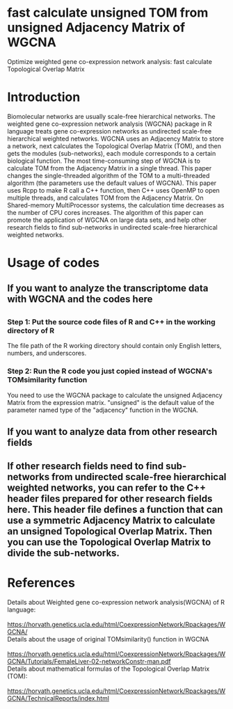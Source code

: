 # fast calculate unsigned TOM from unsigned Adjacency Matrix of WGCNA
Optimize weighted gene co-expression network analysis: fast calculate Topological Overlap Matrix

<h1>Introduction</h1>

Biomolecular networks are usually scale-free hierarchical networks. The weighted gene co-expression network analysis (WGCNA) package in R language treats gene co-expression networks as undirected scale-free hierarchical weighted networks. WGCNA uses an Adjacency Matrix to store a network, next calculates the Topological Overlap Matrix (TOM), and then gets the modules (sub-networks), each module corresponds to a certain biological function. The most time-consuming step of WGCNA is to calculate TOM from the Adjacency Matrix in a single thread. This paper changes the single-threaded algorithm of the TOM to a multi-threaded algorithm (the parameters use the default values of WGCNA). This paper uses Rcpp to make R call a C++ function, then C++ uses OpenMP to open multiple threads, and calculates TOM from the Adjacency Matrix. On Shared-memory MultiProcessor systems, the calculation time decreases as the number of CPU cores increases. The algorithm of this paper can promote the application of WGCNA on large data sets, and help other research fields to find sub-networks in undirected scale-free hierarchical weighted networks.

<h1>Usage of codes</h1>

<h2>If you want to analyze the transcriptome data with WGCNA and the codes here<h2>

<h3>Step 1: Put the source code files of R and C++ in the working directory of R</h3>
The file path of the R working directory should contain only English letters, numbers, and underscores. 

<h3>Step 2: Run the R code you just copied instead of WGCNA's TOMsimilarity function</h3>
You need to use the WGCNA package to calculate the unsigned Adjacency Matrix from the expression matrix. "unsigned" is the default value of the parameter named type of the "adjacency" function in the WGCNA.

<h2>If you want to analyze data from other research fields<h2>
<p style=”font-size:20px”>If other research fields need to find sub-networks from undirected scale-free hierarchical weighted networks, you can refer to the C++ header files prepared for other research fields here. This header file defines a function that can use a symmetric Adjacency Matrix to calculate an unsigned Topological Overlap Matrix. Then you can use the Topological Overlap Matrix to divide the sub-networks.</p>

<h1>References</h1>

Details about Weighted gene co-expression network analysis(WGCNA) of R language:  <br/>
  &nbsp;&nbsp;&nbsp;&nbsp;  https://horvath.genetics.ucla.edu/html/CoexpressionNetwork/Rpackages/WGCNA/   <br/>
Details about the usage of original TOMsimilarity() function in WGCNA   <br/>
  &nbsp;&nbsp;&nbsp;&nbsp;  https://horvath.genetics.ucla.edu/html/CoexpressionNetwork/Rpackages/WGCNA/Tutorials/FemaleLiver-02-networkConstr-man.pdf  <br/>
Details about mathematical formulas of the Topological Overlap Matrix (TOM): <br/>
  &nbsp;&nbsp;&nbsp;&nbsp;  https://horvath.genetics.ucla.edu/html/CoexpressionNetwork/Rpackages/WGCNA/TechnicalReports/index.html

